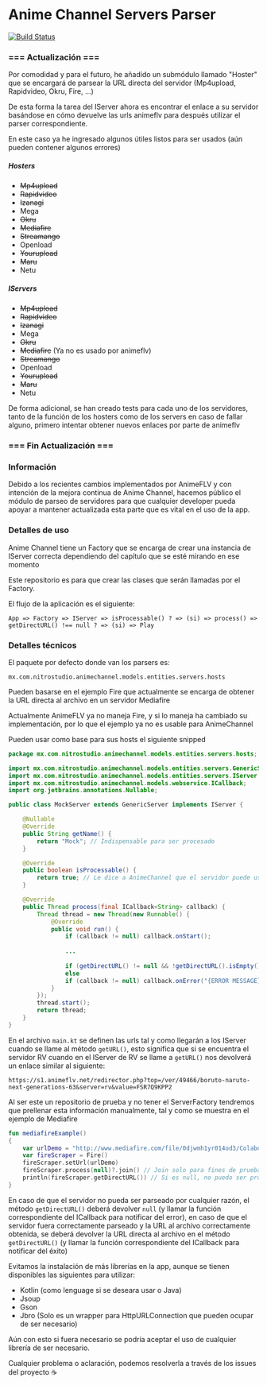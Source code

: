 # Anime Channel Servers Parser 

[![Build Status](https://travis-ci.com/Mxrck/animechannel-servers.svg?branch=dev)](https://travis-ci.com/Mxrck/animechannel-servers)

### === Actualización ===

Por comodidad y para el futuro, he añadído un submódulo llamado "Hoster" que se
encargará de parsear la URL directa del servidor (Mp4upload, Rapidvideo, Okru, Fire, ...)

De esta forma la tarea del IServer ahora es encontrar el enlace a su servidor
basándose en cómo devuelve las urls animeflv para después utilizar el parser correspondiente.

En este caso ya he ingresado algunos útiles listos para ser usados (aún pueden contener algunos errores)

##### Hosters

* ~~Mp4upload~~
* ~~Rapidvideo~~
* ~~Izanagi~~
* Mega
* ~~Okru~~
* ~~Mediafire~~
* ~~Streamango~~
* Openload
* ~~Yourupload~~
* ~~Maru~~
* Netu

##### IServers

* ~~Mp4upload~~
* ~~Rapidvideo~~
* ~~Izanagi~~
* Mega
* ~~Okru~~
* ~~Mediafire~~ (Ya no es usado por animeflv)
* ~~Streamango~~
* Openload
* ~~Yourupload~~
* ~~Maru~~
* Netu

De forma adicional, se han creado tests para cada uno de los servidores, tanto de la función de los hosters como de los servers
en caso de fallar alguno, primero intentar obtener nuevos enlaces por parte de animeflv

### === Fin Actualización ===

### Información

Debido a los recientes cambios implementados por AnimeFLV y con intención
de la mejora continua de Anime Channel, hacemos público el módulo de parseo
de servidores para que cualquier developer pueda apoyar a mantener actualizada
esta parte que es vital en el uso de la app.

### Detalles de uso

Anime Channel tiene un Factory que se encarga de crear una instancia de IServer
correcta dependiendo del capítulo que se esté mirando en ese momento

Este repositorio es para que crear las clases que serán llamadas por el Factory.

El flujo de la aplicación es el siguiente:

`App => Factory => IServer => isProcessable() ? => (si) => process() => getDirectURL() !== null ? => (si) => Play`

### Detalles técnicos

El paquete por defecto donde van los parsers es:

`mx.com.nitrostudio.animechannel.models.entities.servers.hosts`

Pueden basarse en el ejemplo Fire que actualmente se encarga de obtener la URL directa
al archivo en un servidor Mediafire

Actualmente AnimeFLV ya no maneja Fire, y si lo maneja ha cambiado su
implementación, por lo que el ejemplo ya no es usable para AnimeChannel

Pueden usar como base para sus hosts el siguiente snipped

```java
package mx.com.nitrostudio.animechannel.models.entities.servers.hosts;

import mx.com.nitrostudio.animechannel.models.entities.servers.GenericServer;
import mx.com.nitrostudio.animechannel.models.entities.servers.IServer;
import mx.com.nitrostudio.animechannel.models.webservice.ICallback;
import org.jetbrains.annotations.Nullable;

public class MockServer extends GenericServer implements IServer {

    @Nullable
    @Override
    public String getName() {
        return "Mock"; // Indispensable para ser procesado
    }

    @Override
    public boolean isProcessable() {
        return true; // Le dice a AnimeChannel que el servidor puede usarse
    }

    @Override
    public Thread process(final ICallback<String> callback) {
        Thread thread = new Thread(new Runnable() {
            @Override
            public void run() {
                if (callback != null) callback.onStart();
                
                ...
                
                if (getDirectURL() != null && !getDirectURL().isEmpty() && callback != null) callback.onSuccess(getDirectURL());
                else
                if (callback != null) callback.onError("{ERROR MESSAGE}");
            }
        });
        thread.start();
        return thread;
    }
}
```

En el archivo `main.kt` se definen las urls tal y como llegarán a los IServer cuando
se llame al método `getURL()`, esto significa que si se encuentra
el servidor RV cuando en el IServer de RV se llame a `getURL()` nos devolverá un enlace
similar al siguiente: 

`https://s1.animeflv.net/redirector.php?top=/ver/49466/boruto-naruto-next-generations-63&server=rv&value=FSR7Q9KPP2`

Al ser este un repositorio de prueba y no tener el ServerFactory tendremos que prellenar
esta información manualmente, tal y como se muestra en el ejemplo de Mediafire

```kotlin
fun mediafireExample()
{
    var urlDemo = "http://www.mediafire.com/file/0djwmh1yr014od3/Colaboraci%C3%B3n+Top+Anime-DongHua+Openings+Invierno+2018.xlsx"
    var fireScraper = Fire()
    fireScraper.setUrl(urlDemo)
    fireScraper.process(null)?.join() // Join solo para fines de pruebas y esperar a que termine
    println(fireScraper.getDirectURL()) // Si es null, no puedo ser procesado, de lo contrario tendrá la url directa al archivo.
}
```

En caso de que el servidor no pueda ser parseado por cualquier razón, el método
`getDirectURL()` deberá devolver `null` (y llamar
                                         la función correspondiente del ICallback para notificar del error), en caso de que el servidor fuera
correctamente parseado y la URL al archivo correctamente obtenida, se deberá
devolver la URL directa al archivo en el método `getDirectURL()` (y llamar
la función correspondiente del ICallback para notificar del éxito) 

Evitamos la instalación de más librerías en la app, aunque se tienen disponibles 
las siguientes para utilizar:

* Kotlin (como lenguage si se deseara usar o Java)
* Jsoup
* Gson
* Jbro (Solo es un wrapper para HttpURLConnection que pueden ocupar de ser necesario)

Aún con esto si fuera necesario se podría aceptar el uso de cualquier librería
de ser necesario.

Cualquier problema o aclaración, podemos resolverla a través de los issues del proyecto ☕️